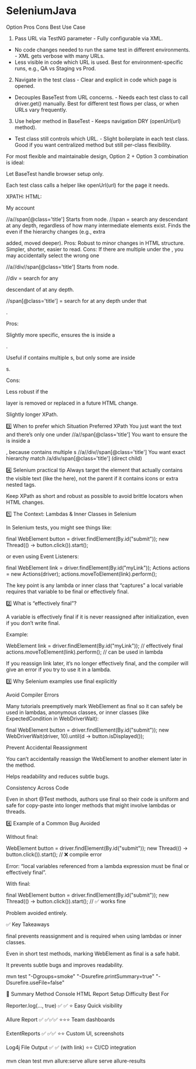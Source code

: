 # SeleniumJava

Option	Pros	Cons	Best Use Case
1. Pass URL via TestNG parameter	- Fully configurable via XML.
- No code changes needed to run the same test in different environments.	- XML gets verbose with many URLs.
- Less visible in code which URL is used.	Best for environment-specific runs, e.g., QA vs Staging vs Prod.
2. Navigate in the test class	- Clear and explicit in code which page is opened.
- Decouples BaseTest from URL concerns.	- Needs each test class to call driver.get() manually.	Best for different test flows per class, or when URLs vary frequently.
3. Use helper method in BaseTest	- Keeps navigation DRY (openUrl(url) method).
- Test class still controls which URL.	- Slight boilerplate in each test class.	Good if you want centralized method but still per-class flexibility.

For most flexible and maintainable design, Option 2 + Option 3 combination is ideal:

Let BaseTest handle browser setup only.

Each test class calls a helper like openUrl(url) for the page it needs.

XPATH: HTML: 
<a>
  <i></i>
  <div class="info">
    <span class="title">My account</span>
  </div>
</a>

//a//span[@class='title']
Starts from <a> node.
//span = search any descendant <span> at any depth, regardless of how many intermediate elements exist.
Finds the <span> even if the hierarchy changes (e.g., extra <div> added, <span> moved deeper).
Pros:
Robust to minor changes in HTML structure.
Simpler, shorter, easier to read.
Cons:
If there are multiple <span class="title"> under the <a>, you may accidentally select the wrong one

//a//div//span[@class='title']
Starts from <a> node.

//div = search for any <div> descendant of <a> at any depth.

//span[@class='title'] = search for <span> at any depth under that <div>.

Pros:

Slightly more specific, ensures the <span> is inside a <div>.

Useful if <a> contains multiple <span>s, but only some are inside <div>s.

Cons:

Less robust if the <div> layer is removed or replaced in a future HTML change.

Slightly longer XPath.

3️⃣ When to prefer which
Situation	Preferred XPath
You just want the <span> text and there’s only one <span class="title"> under <a>	//a//span[@class='title']
You want to ensure the <span> is inside a <div>, because <a> contains multiple <span>s	//a//div//span[@class='title']
You want exact hierarchy match	/a/div/span[@class='title'] (direct child)

4️⃣ Selenium practical tip
Always target the element that actually contains the visible text (like the <span> here), not the parent <a> if it contains icons or extra nested tags.

Keep XPath as short and robust as possible to avoid brittle locators when HTML changes.


1️⃣ The Context: Lambdas & Inner Classes in Selenium

In Selenium tests, you might see things like:

final WebElement button = driver.findElement(By.id("submit"));
new Thread(() -> button.click()).start();


or even using Event Listeners:

final WebElement link = driver.findElement(By.id("myLink"));
Actions actions = new Actions(driver);
actions.moveToElement(link).perform();


The key point is any lambda or inner class that “captures” a local variable requires that variable to be final or effectively final.

2️⃣ What is “effectively final”?

A variable is effectively final if it is never reassigned after initialization, even if you don’t write final.

Example:

WebElement link = driver.findElement(By.id("myLink")); // effectively final
actions.moveToElement(link).perform();  // can be used in lambda


If you reassign link later, it’s no longer effectively final, and the compiler will give an error if you try to use it in a lambda.

3️⃣ Why Selenium examples use final explicitly

Avoid Compiler Errors

Many tutorials preemptively mark WebElement as final so it can safely be used in lambdas, anonymous classes, or inner classes (like ExpectedCondition in WebDriverWait):

final WebElement button = driver.findElement(By.id("submit"));
new WebDriverWait(driver, 10).until(d -> button.isDisplayed());


Prevent Accidental Reassignment

You can’t accidentally reassign the WebElement to another element later in the method.

Helps readability and reduces subtle bugs.

Consistency Across Code

Even in short @Test methods, authors use final so their code is uniform and safe for copy-paste into longer methods that might involve lambdas or threads.

4️⃣ Example of a Common Bug Avoided

Without final:

WebElement button = driver.findElement(By.id("submit"));
new Thread(() -> button.click()).start(); // ❌ compile error


Error: “local variables referenced from a lambda expression must be final or effectively final”.

With final:

final WebElement button = driver.findElement(By.id("submit"));
new Thread(() -> button.click()).start(); // ✅ works fine


Problem avoided entirely.

✅ Key Takeaways

final prevents reassignment and is required when using lambdas or inner classes.

Even in short test methods, marking WebElement as final is a safe habit.

It prevents subtle bugs and improves readability.

mvn test "-Dgroups=smoke" "-Dsurefire.printSummary=true" "-Dsurefire.useFile=false"

🧭 Summary
Method	Console	HTML Report	Setup Difficulty	Best For

Reporter.log(..., true)	✅	✅	⭐ Easy	Quick visibility

Allure Report	✅	✅✅✅	⭐⭐⭐	Team dashboards

ExtentReports	✅	✅✅	⭐⭐	Custom UI, screenshots

Log4j File Output	✅	✅ (with link)	⭐⭐	CI/CD integration

mvn clean test
mvn allure:serve
allure serve allure-results


